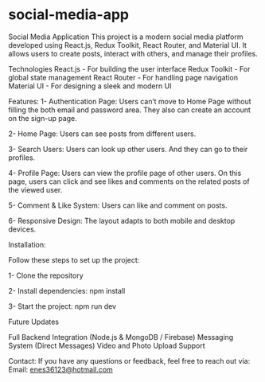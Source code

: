# social-media-app

Social Media Application
This project is a modern social media platform developed using React.js, Redux Toolkit, React Router, and Material UI. It allows users to create posts, interact with others, and manage their profiles.

Technologies
React.js - For building the user interface
Redux Toolkit - For global state management
React Router - For handling page navigation
Material UI - For designing a sleek and modern UI

 Features:
1- Authentication Page: Users can’t move to Home Page without filling the both email and password area. They also can create an account on the sign-up page.

2- Home Page: Users can see posts from different users.

3- Search Users: Users can look up other users. And they can go to their profiles.

4- Profile Page: Users can view the profile page of other users. On this page, users can click and see likes and comments on the related posts of the viewed user.

5- Comment & Like System: Users can like and comment on posts.

6- Responsive Design: The layout adapts to both mobile and desktop devices.

 Installation: 
 
Follow these steps to set up the project:

1- Clone the repository

2- Install dependencies: npm install
 
3- Start the project: npm run dev

 Future Updates
 
Full Backend Integration (Node.js & MongoDB / Firebase)
Messaging System (Direct Messages)
Video and Photo Upload Support

Contact:
If you have any questions or feedback, feel free to reach out via:
Email: enes36123@hotmail.com



 
